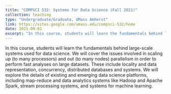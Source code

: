 ```yaml
---
title: "COMPSCI 532: Systems for Data Science (Fall 2021)"
collection: teaching
type: "Undergraduate/Graduate, UMass Amherst"
link: https://sites.google.com/umass.edu/compsci-532/home
date: 2021-09-01
excerpt: "In this course, students will learn the fundamentals behind large-scale systems used for data science."
---
```


In this course, students will learn the fundamentals behind large-scale systems used for data science. We will cover the issues involved in scaling up (to many processors) and out (to many nodes) parallelism in order to perform fast analyses on large datasets. These include locality and data representation, concurrency, distributed databases and systems. We will explore the details of existing and emerging data science platforms, including map-reduce and data analytics systems like Hadoop and Apache Spark, stream processing systems, and systems for machine learning.



